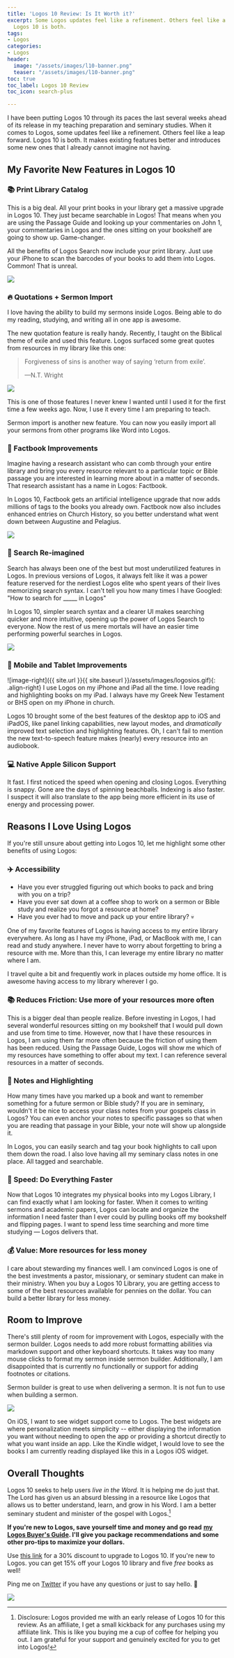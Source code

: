 ```yaml
---
title: 'Logos 10 Review: Is It Worth it?'
excerpt: Some Logos updates feel like a refinement. Others feel like a leap forward.
  Logos 10 is both.
tags:
- Logos
categories:
- Logos
header:
  image: "/assets/images/l10-banner.png"
  teaser: "/assets/images/l10-banner.png"
toc: true
toc_label: Logos 10 Review
toc_icon: search-plus

---
```

I have been putting Logos 10 through its paces the last several weeks ahead of its release in my teaching preparation and seminary studies. When it comes to Logos, some updates feel like a refinement. Others feel like a leap forward. Logos 10 is both. It makes existing features better and introduces some new ones that I already cannot imagine not having.

## My Favorite New Features in Logos 10

### 📚 Print Library Catalog

This is a big deal. All your print books in your library get a massive upgrade in Logos 10. They just became searchable in Logos! That means when you are using the Passage Guide and looking up your commentaries on John 1, your commentaries in Logos and the ones sitting on your bookshelf are going to show up. Game-changer.

All the benefits of Logos Search now include your print library. Just use your iPhone to scan the barcodes of your books to add them into Logos. Common! That is unreal.

![](/assets/images/printbooks.gif)

### 🔥 Quotations + Sermon Import

I love having the ability to build my sermons inside Logos. Being able to do my reading, studying, and writing all in one app is awesome.

The new quotation feature is really handy. Recently, I taught on the Biblical theme of exile and used this feature. Logos surfaced some great quotes from resources in my library like this one:

> Forgiveness of sins is another way of saying ‘return from exile’.
>
> —N.T. Wright

![](/assets/images/quotes.gif)

This is one of those features I never knew I wanted until I used it for the first time a few weeks ago. Now, I use it every time I am preparing to teach.

Sermon import is another new feature. You can now you easily import all your sermons from other programs like Word into Logos.

### 📖 Factbook Improvements

Imagine having a research assistant who can comb through your entire library and bring you every resource relevant to a particular topic or Bible passage you are interested in learning more about in a matter of seconds. That research assistant has a name in Logos: Factbook.

In Logos 10, Factbook gets an artificial intelligence upgrade that now adds millions of tags to the books you already own. Factbook now also includes enhanced entries on Church History, so you better understand what went down between Augustine and Pelagius.

![](/assets/images/factbook-large.jpeg)

### 🔎 Search Re-imagined

Search has always been one of the best but most underutilized features in Logos. In previous versions of Logos, it always felt like it was a power feature reserved for the nerdiest Logos elite who spent years of their lives memorizing search syntax. I can't tell you how many times I have Googled: "How to search for _____ in Logos"

In Logos 10, simpler search syntax and a clearer UI makes searching quicker and more intuitive, opening up the power of Logos Search to everyone. Now the rest of us mere mortals will have an easier time performing powerful searches in Logos.

![](/assets/images/logos-search.gif)

### 📱 Mobile and Tablet Improvements

![image-right]({{ site.url }}{{ site.baseurl }}/assets/images/logosios.gif){: .align-right}
I use Logos on my iPhone and iPad all the time. I love reading and highlighting books on my iPad. I always have my Greek New Testament or BHS open on my iPhone in church.

Logos 10 brought some of the best features of the desktop app to iOS and iPadOS, like panel linking capabilities, new layout modes, and _dramatically_ improved text selection and highlighting features. Oh, I can't fail to mention the new text-to-speech feature makes (nearly) every resource into an audiobook.

### 💻 Native Apple Silicon Support

It fast. I first noticed the speed when opening and closing Logos. Everything is snappy. Gone are the days of spinning beachballs. Indexing is also faster. I suspect it will also translate to the app being more efficient in its use of energy and processing power.

<script async data-uid="e75da6f296" src="https://nickstapleton.ck.page/e75da6f296/index.js"></script>

## Reasons I Love Using Logos

If you're still unsure about getting into Logos 10, let me highlight some other benefits of using Logos:

### ✈️ Accessibility

* Have you ever struggled figuring out which books to pack and bring with you on a trip?
* Have you ever sat down at a coffee shop to work on a sermon or Bible study and realize you forgot a resource at home?
* Have you ever had to move and pack up your entire library? 💀

One of my favorite features of Logos is having access to my entire library everywhere. As long as I have my iPhone, iPad, or MacBook with me, I can read and study anywhere. I never have to worry about forgetting to bring a resource with me. More than this, I can leverage my entire library no matter where I am.

I travel quite a bit and frequently work in places outside my home office. It is awesome having access to my library wherever I go.

### 📚 Reduces Friction: Use more of your resources more often

This is a bigger deal than people realize. Before investing in Logos, I had several wonderful resources sitting on my bookshelf that I would pull down and use from time to time. However, now that I have these resources in Logos, I am using them far more often because the friction of using them has been reduced. Using the Passage Guide, Logos will show me which of my resources have something to offer about my text. I can reference several resources in a matter of seconds.

### 📝 Notes and Highlighting

How many times have you marked up a book and want to remember something for a future sermon or Bible study? If you are in seminary, wouldn't it be nice to access your class notes from your gospels class in Logos? You can even anchor your notes to specific passages so that when you are reading that passage in your Bible, your note will show up alongside it.

In Logos, you can easily search and tag your book highlights to call upon them down the road. I also love having all my seminary class notes in one place. All tagged and searchable.

### 🚀 Speed: Do Everything Faster

Now that Logos 10 integrates my physical books into my Logos Library, I can find exactly what I am looking for faster. When it comes to writing sermons and academic papers, Logos can locate and organize the information I need faster than I ever could by pulling books off my bookshelf and flipping pages. I want to spend less time searching and more time studying — Logos delivers that.

### 💰 Value: More resources for less money

I care about stewarding my finances well. I am convinced Logos is one of the best investments a pastor, missionary, or seminary student can make in their ministry. When you buy a Logos 10 Library, you are getting access to some of the best resources available for pennies on the dollar. You can build a better library for less money.

## Room to Improve

There's still plenty of room for improvement with Logos, especially with the sermon builder. Logos needs to add more robust formatting abilities via markdown support and other keyboard shortcuts. It takes way too many mouse clicks to format my sermon inside sermon builder. Additionally, I am disappointed that is currently no functionally or support for adding footnotes or citations.

Sermon builder is great to use when delivering a sermon. It is not fun to use when building a sermon.

![](/assets/images/ios-widget-medium.jpeg)

On iOS, I want to see widget support come to Logos. The best widgets are where personalization meets simplicity -- either displaying the information you want without needing to open the app or providing a shortcut directly to what you want inside an app. Like the Kindle widget, I would love to see the books I am currently reading displayed like this in a Logos iOS widget.

## Overall Thoughts

Logos 10 seeks to help users _live in the Word._ It is helping me do just that. The Lord has given us an absurd blessing in a resource like Logos that allows us to better understand, learn, and grow in his Word. I am a better seminary student and minister of the gospel with Logos.[^1]

[^1]:Disclosure: Logos provided me with an early release of Logos 10 for this review. As an affiliate, I get a small kickback for any purchases using my affiliate link. This is like you buying me a cup of coffee for helping you out. I am grateful for your support and genuinely excited for you to get into Logos!

**If you're new to Logos, save yourself time and money and go read** [**my Logos Buyer's Guide**](https://www.nickstapleton.me/logos-buyers-guide/)**. I'll give you package recommendations and some other pro-tips to maximize your dollars.**

Use [this link](https://partners.faithlife.com/click.track?CID=431490&AFID=467957) for a 30% discount to upgrade to Logos 10. If you're new to Logos. you can  get 15% off your Logos 10 library and five _free_ books as well!

Ping me on [Twitter](https://twitter.com/nickstapleton) if you have any questions or just to say hello. 👋

<a href="https://partners.faithlife.com/click.track?CID=431490&AFID=467957"><img src="/assets/images/logos-10-discount.jpeg"></a>
